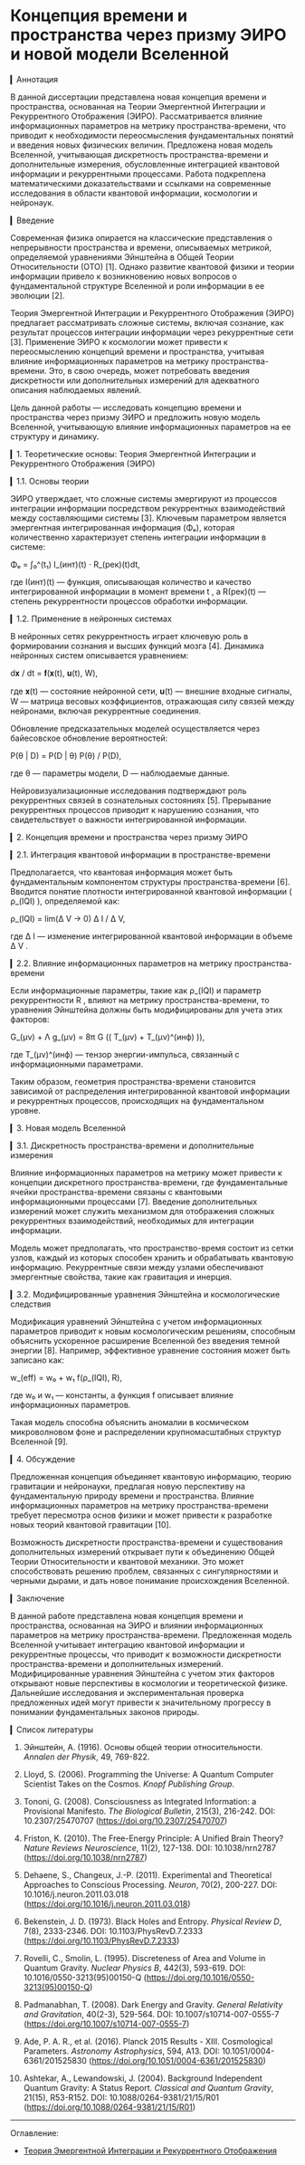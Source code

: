 # Концепция времени и пространства через призму ЭИРО и новой модели Вселенной

▎Аннотация

В данной диссертации представлена новая концепция времени и пространства, основанная на Теории Эмергентной Интеграции и Рекуррентного Отображения (ЭИРО). Рассматривается влияние информационных параметров на метрику пространства-времени, что приводит к необходимости переосмысления фундаментальных понятий и введения новых физических величин. Предложена новая модель Вселенной, учитывающая дискретность пространства-времени и дополнительные измерения, обусловленные интеграцией квантовой информации и рекуррентными процессами. Работа подкреплена математическими доказательствами и ссылками на современные исследования в области квантовой информации, космологии и нейронаук.

▎Введение

Современная физика опирается на классические представления о непрерывности пространства и времени, описываемых метрикой, определяемой уравнениями Эйнштейна в Общей Теории Относительности (ОТО) [1]. Однако развитие квантовой физики и теории информации привело к возникновению новых вопросов о фундаментальной структуре Вселенной и роли информации в ее эволюции [2].

Теория Эмергентной Интеграции и Рекуррентного Отображения (ЭИРО) предлагает рассматривать сложные системы, включая сознание, как результат процессов интеграции информации через рекуррентные сети [3]. Применение ЭИРО к космологии может привести к переосмыслению концепций времени и пространства, учитывая влияние информационных параметров на метрику пространства-времени. Это, в свою очередь, может потребовать введения дискретности или дополнительных измерений для адекватного описания наблюдаемых явлений.

Цель данной работы — исследовать концепцию времени и пространства через призму ЭИРО и предложить новую модель Вселенной, учитывающую влияние информационных параметров на ее структуру и динамику.

▎1. Теоретические основы: Теория Эмергентной Интеграции и Рекуррентного Отображения (ЭИРО)

▎1.1. Основы теории

ЭИРО утверждает, что сложные системы эмергируют из процессов интеграции информации посредством рекуррентных взаимодействий между составляющими системы [3]. Ключевым параметром является эмергентная интегрированная информация (Φₑ), которая количественно характеризует степень интеграции информации в системе:

Φₑ = ∫₀^(t₁) I_(инт)(t) ⋅ R_(рек)(t)dt,


где  I(инт)(t)  — функция, описывающая количество и качество интегрированной информации в момент времени  t , а  R(рек)(t)  — степень рекуррентности процессов обработки информации.

▎1.2. Применение в нейронных системах

В нейронных сетях рекуррентность играет ключевую роль в формировании сознания и высших функций мозга [4]. Динамика нейронных систем описывается уравнением:

d𝐱 / dt = 𝐟(𝐱(t), 𝐮(t), W),


где  𝐱(t)  — состояние нейронной сети,  𝐮(t)  — внешние входные сигналы,  W  — матрица весовых коэффициентов, отражающая силу связей между нейронами, включая рекуррентные соединения.

Обновление предсказательных моделей осуществляется через байесовское обновление вероятностей:

P(θ | D) = P(D | θ) P(θ) / P(D),


где  θ  — параметры модели,  D  — наблюдаемые данные.

Нейровизуализационные исследования подтверждают роль рекуррентных связей в сознательных состояниях [5]. Прерывание рекуррентных процессов приводит к нарушению сознания, что свидетельствует о важности интегрированной информации.

▎2. Концепция времени и пространства через призму ЭИРО

▎2.1. Интеграция квантовой информации в пространстве-времени

Предполагается, что квантовая информация может быть фундаментальным компонентом структуры пространства-времени [6]. Вводится понятие плотности интегрированной квантовой информации ( ρ_(IQI) ), определяемой как:

ρ_(IQI) = lim(Δ V → 0) Δ I / Δ V,


где  Δ I  — изменение интегрированной квантовой информации в объеме  Δ V .

▎2.2. Влияние информационных параметров на метрику пространства-времени

Если информационные параметры, такие как  ρ_(IQI)  и параметр рекуррентности  R , влияют на метрику пространства-времени, то уравнения Эйнштейна должны быть модифицированы для учета этих факторов:

G_(μν) + Λ g_(μν) = 8π G (( T_(μν) + T_(μν)^(инф) )),


где  T_(μν)^(инф)  — тензор энергии-импульса, связанный с информационными параметрами.

Таким образом, геометрия пространства-времени становится зависимой от распределения интегрированной квантовой информации и рекуррентных процессов, происходящих на фундаментальном уровне.

▎3. Новая модель Вселенной

▎3.1. Дискретность пространства-времени и дополнительные измерения

Влияние информационных параметров на метрику может привести к концепции дискретного пространства-времени, где фундаментальные ячейки пространства-времени связаны с квантовыми информационными процессами [7]. Введение дополнительных измерений может служить механизмом для отображения сложных рекуррентных взаимодействий, необходимых для интеграции информации.

Модель может предполагать, что пространство-время состоит из сетки узлов, каждый из которых способен хранить и обрабатывать квантовую информацию. Рекуррентные связи между узлами обеспечивают эмергентные свойства, такие как гравитация и инерция.

▎3.2. Модифицированные уравнения Эйнштейна и космологические следствия

Модификация уравнений Эйнштейна с учетом информационных параметров приводит к новым космологическим решениям, способным объяснить ускоренное расширение Вселенной без введения темной энергии [8]. Например, эффективное уравнение состояния может быть записано как:

w_(eff) = w₀ + w₁ f(ρ_(IQI), R),


где  w₀  и  w₁  — константы, а функция  f  описывает влияние информационных параметров.

Такая модель способна объяснить аномалии в космическом микроволновом фоне и распределении крупномасштабных структур Вселенной [9].

▎4. Обсуждение

Предложенная концепция объединяет квантовую информацию, теорию гравитации и нейронауки, предлагая новую перспективу на фундаментальную природу времени и пространства. Влияние информационных параметров на метрику пространства-времени требует пересмотра основ физики и может привести к разработке новых теорий квантовой гравитации [10].

Возможность дискретности пространства-времени и существования дополнительных измерений открывает пути к объединению Общей Теории Относительности и квантовой механики. Это может способствовать решению проблем, связанных с сингулярностями и черными дырами, и дать новое понимание происхождения Вселенной.

▎Заключение

В данной работе представлена новая концепция времени и пространства, основанная на ЭИРО и влиянии информационных параметров на метрику пространства-времени. Предложенная модель Вселенной учитывает интеграцию квантовой информации и рекуррентные процессы, что приводит к возможности дискретности пространства-времени и дополнительных измерений. Модифицированные уравнения Эйнштейна с учетом этих факторов открывают новые перспективы в космологии и теоретической физике. Дальнейшие исследования и экспериментальная проверка предложенных идей могут привести к значительному прогрессу в понимании фундаментальных законов природы.

▎Список литературы

1. Эйнштейн, А. (1916). Основы общей теории относительности. *Annalen der Physik*, 49, 769-822.

2. Lloyd, S. (2006). Programming the Universe: A Quantum Computer Scientist Takes on the Cosmos. *Knopf Publishing Group*.

3. Tononi, G. (2008). Consciousness as Integrated Information: a Provisional Manifesto. *The Biological Bulletin*, 215(3), 216-242. DOI: 10.2307/25470707 (https://doi.org/10.2307/25470707)

4. Friston, K. (2010). The Free-Energy Principle: A Unified Brain Theory? *Nature Reviews Neuroscience*, 11(2), 127-138. DOI: 10.1038/nrn2787 (https://doi.org/10.1038/nrn2787)

5. Dehaene, S.,  Changeux, J.-P. (2011). Experimental and Theoretical Approaches to Conscious Processing. *Neuron*, 70(2), 200-227. DOI: 10.1016/j.neuron.2011.03.018 (https://doi.org/10.1016/j.neuron.2011.03.018)

6. Bekenstein, J. D. (1973). Black Holes and Entropy. *Physical Review D*, 7(8), 2333-2346. DOI: 10.1103/PhysRevD.7.2333 (https://doi.org/10.1103/PhysRevD.7.2333)

7. Rovelli, C.,  Smolin, L. (1995). Discreteness of Area and Volume in Quantum Gravity. *Nuclear Physics B*, 442(3), 593-619. DOI: 10.1016/0550-3213(95)00150-Q (https://doi.org/10.1016/0550-3213(95)00150-Q)

8. Padmanabhan, T. (2008). Dark Energy and Gravity. *General Relativity and Gravitation*, 40(2-3), 529-564. DOI: 10.1007/s10714-007-0555-7 (https://doi.org/10.1007/s10714-007-0555-7)

9. Ade, P. A. R., et al. (2016). Planck 2015 Results - XIII. Cosmological Parameters. *Astronomy  Astrophysics*, 594, A13. DOI: 10.1051/0004-6361/201525830 (https://doi.org/10.1051/0004-6361/201525830)

10. Ashtekar, A.,  Lewandowski, J. (2004). Background Independent Quantum Gravity: A Status Report. *Classical and Quantum Gravity*, 21(15), R53-R152. DOI: 10.1088/0264-9381/21/15/R01 (https://doi.org/10.1088/0264-9381/21/15/R01)


---

Оглавление: 

- [Теория Эмергентной Интеграции и Рекуррентного Отображения](/README.md)

